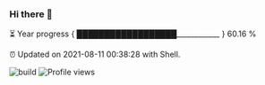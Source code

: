 ### Hi there 👋

⏳ Year progress { ██████████████████____________ } 60.16 %

⏰ Updated on 2021-08-11 00:38:28 with Shell.

![build](https://github.com/shenxianpeng/shenxianpeng/workflows/build/badge.svg) ![Profile views](https://gpvc.arturio.dev/shenxianpeng)